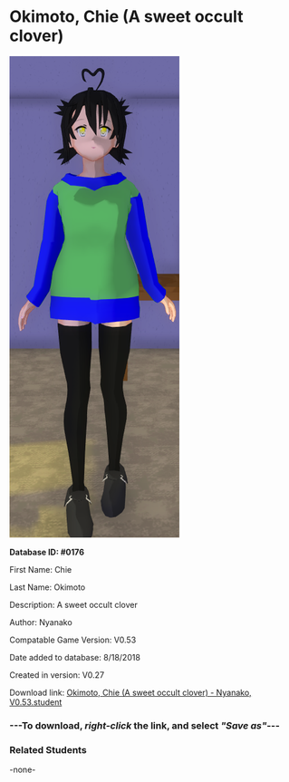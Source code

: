 # Okimoto, Chie (A sweet occult clover)

<img src="../../Files/Images/Okimoto, Chie (A sweet occult clover).png" title="Okimoto, Chie (A sweet occult clover) - Nyanako, V0.53">

**Database ID: #0176**

First Name: Chie

Last Name: Okimoto

Description: A sweet occult clover

Author: Nyanako

Compatable Game Version: V0.53

Date added to database: 8/18/2018

Created in version: V0.27

Download link: <a href="https://raw.githubusercontent.com/Arbiter1223/Daigaku-Gurashi-Custom-Students/master/Files/Student%20Files/Okimoto%2C%20Chie%20(A%20sweet%20occult%20clover)%20-%20Nyanako%2C%20V0.53.student">Okimoto, Chie (A sweet occult clover) - Nyanako, V0.53.student</a>

### ---**To download, _right-click_ the link, and select _"Save as"_**---

### Related Students

-none-
